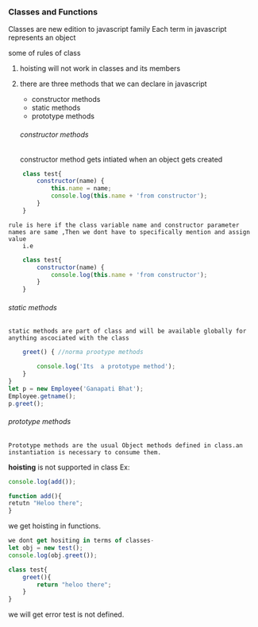 ### Classes and Functions
Classes are new edition to javascript family 
Each term in javascript represents an object 

some of rules of class
1.  hoisting will not work in classes and its members
2.  there are three methods that we can declare in javascript
    *    constructor methods
    *    static methods
    *    prototype methods

    ###### constructor methods
     constructor method gets intiated when an object gets created
``` javascript  
    class test{
        constructor(name) {
            this.name = name;
            console.log(this.name + 'from constructor');
        }
    }
```
    rule is here if the class variable name and constructor parameter names are same ,Then we dont have to specifically mention and assign value 
        i.e
```javascript
    class test{
        constructor(name) {
            console.log(this.name + 'from constructor');
        }
    }
```

###### static methods
    static methods are part of class and will be available globally for anything ascociated with the class
```javascript
    greet() { //norma prootype methods

        console.log('Its  a prototype method');
    }
}
let p = new Employee('Ganapati Bhat');
Employee.getname();
p.greet();
```

######  prototype methods 
    Prototype methods are the usual Object methods defined in class.an instantiation is necessary to consume them.



**hoisting** is not supported in class
Ex:
```javascript
console.log(add());

function add(){
retutn "Heloo there";
}
```
we get hoisting in functions.

```javascript
we dont get hositing in terms of classes-
let obj = new test();
console.log(obj.greet());

class test{
    greet(){
        return "heloo there";
    }
}
```
we will get error test is not defined.


